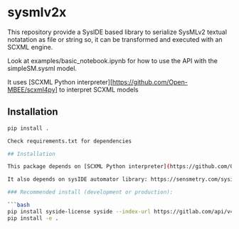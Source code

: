 # sysmlv2x

This repository provide a SysIDE based library to serialize SysMLv2 textual notatation as file or string so, it can
be transformed and executed with an SCXML engine.

Look at examples/basic_notebook.ipynb for how to use the API with the simpleSM.sysml model.

It uses [SCXML Python interpreter][https://github.com/Open-MBEE/scxml4py] to interpret SCXML models


## Installation

```bash
pip install .

Check requirements.txt for dependencies

## Installation

This package depends on [SCXML Python interpreter](https://github.com/Open-MBEE/scxml4py), which is **not available on PyPI** and must be installed directly from GitHub.

It also depends on sysIDE automator library: https://sensmetry.com/syside/

### Recommended install (development or production):

```bash
pip install syside-license syside --index-url https://gitlab.com/api/v4/projects/69960816/packages/pypi/simple --upgrade
pip install -e .
